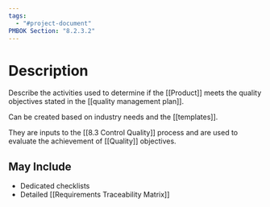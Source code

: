 ```yaml
---
tags:
  - "#project-document"
PMBOK Section: "8.2.3.2"
---
```

# Description
Describe the activities used to determine if the [[Product]] meets the quality objectives stated in the [[quality management plan]].

Can be created based on industry needs and the [[templates]].

They are inputs to the [[8.3 Control Quality]] process and are used to evaluate the achievement of [[Quality]] objectives.
## May Include
- Dedicated checklists
- Detailed [[Requirements Traceability Matrix]]